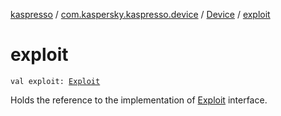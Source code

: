 [kaspresso](../../index.md) / [com.kaspersky.kaspresso.device](../index.md) / [Device](index.md) / [exploit](./exploit.md)

# exploit

`val exploit: `[`Exploit`](../../com.kaspersky.kaspresso.device.exploit/-exploit/index.md)

Holds the reference to the implementation of [Exploit](../../com.kaspersky.kaspresso.device.exploit/-exploit/index.md) interface.

